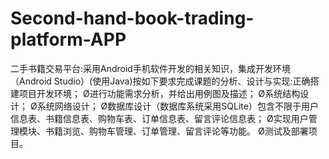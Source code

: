 # Second-hand-book-trading-platform-APP
二手书籍交易平台:采用Android手机软件开发的相关知识，集成开发环境（Android Studio）(使用Java)按如下要求完成课题的分析、设计与实现:正确搭建项目开发环境； Ø进行功能需求分析，并给出用例图及描述； Ø系统结构设计； Ø系统网络设计； Ø数据库设计（数据库系统采用SQLite）包含不限于用户信息表、书籍信息表、购物车表、订单信息表、留言评论信息表； Ø实现用户管理模块、书籍浏览、购物车管理、订单管理、留言评论等功能。 Ø测试及部署项目。
